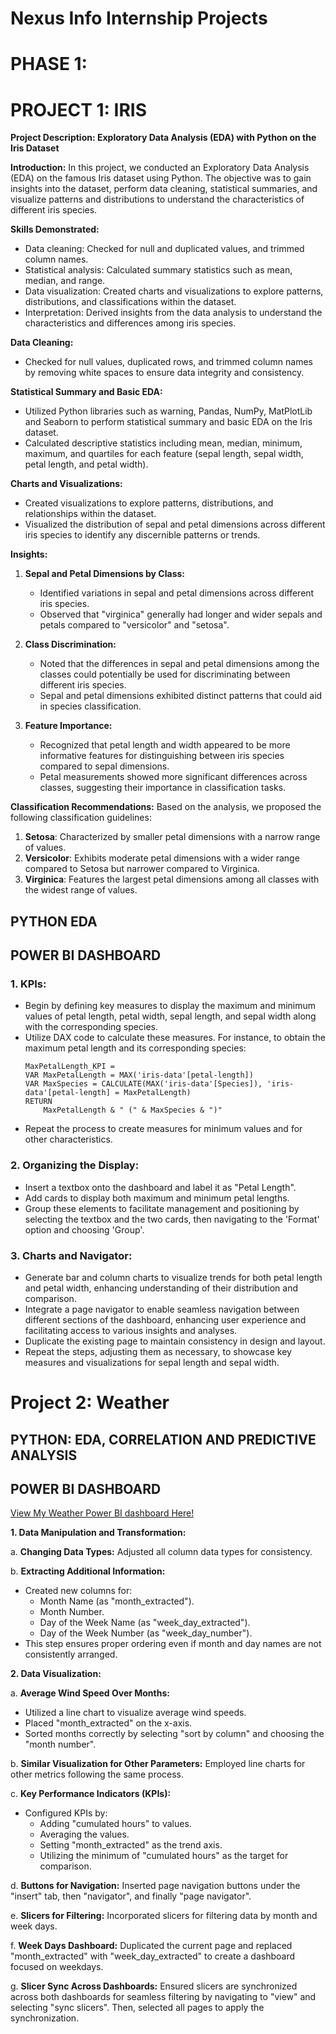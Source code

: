 # Nexus Info Internship Projects
# PHASE 1:

# PROJECT 1: IRIS

**Project Description: Exploratory Data Analysis (EDA) with Python on the Iris Dataset**

**Introduction:**
In this project, we conducted an Exploratory Data Analysis (EDA) on the famous Iris dataset using Python. The objective was to gain insights into the dataset, perform data cleaning, statistical summaries, and visualize patterns and distributions to understand the characteristics of different iris species.

**Skills Demonstrated:**
- Data cleaning: Checked for null and duplicated values, and trimmed column names.
- Statistical analysis: Calculated summary statistics such as mean, median, and range.
- Data visualization: Created charts and visualizations to explore patterns, distributions, and classifications within the dataset.
- Interpretation: Derived insights from the data analysis to understand the characteristics and differences among iris species.

**Data Cleaning:**
- Checked for null values, duplicated rows, and trimmed column names by removing white spaces to ensure data integrity and consistency.

**Statistical Summary and Basic EDA:**
- Utilized Python libraries such as warning, Pandas, NumPy, MatPlotLib and Seaborn to perform statistical summary and basic EDA on the Iris dataset.
- Calculated descriptive statistics including mean, median, minimum, maximum, and quartiles for each feature (sepal length, sepal width, petal length, and petal width).

**Charts and Visualizations:**
- Created visualizations to explore patterns, distributions, and relationships within the dataset.
- Visualized the distribution of sepal and petal dimensions across different iris species to identify any discernible patterns or trends.

**Insights:**
1. **Sepal and Petal Dimensions by Class:**
   - Identified variations in sepal and petal dimensions across different iris species.
   - Observed that "virginica" generally had longer and wider sepals and petals compared to "versicolor" and "setosa".

2. **Class Discrimination:**
   - Noted that the differences in sepal and petal dimensions among the classes could potentially be used for discriminating between different iris species.
   - Sepal and petal dimensions exhibited distinct patterns that could aid in species classification.

3. **Feature Importance:**
   - Recognized that petal length and width appeared to be more informative features for distinguishing between iris species compared to sepal dimensions.
   - Petal measurements showed more significant differences across classes, suggesting their importance in classification tasks.

**Classification Recommendations:**
Based on the analysis, we proposed the following classification guidelines:
1. **Setosa**: Characterized by smaller petal dimensions with a narrow range of values.
2. **Versicolor**: Exhibits moderate petal dimensions with a wider range compared to Setosa but narrower compared to Virginica.
3. **Virginica**: Features the largest petal dimensions among all classes with the widest range of values.


## PYTHON EDA

## POWER BI DASHBOARD

### 1. KPIs:
- Begin by defining key measures to display the maximum and minimum values of petal length, petal width, sepal length, and sepal width along with the corresponding species.
- Utilize DAX code to calculate these measures. For instance, to obtain the maximum petal length and its corresponding species:
    ```DAX
    MaxPetalLength_KPI = 
    VAR MaxPetalLength = MAX('iris-data'[petal-length])
    VAR MaxSpecies = CALCULATE(MAX('iris-data'[Species]), 'iris-data'[petal-length] = MaxPetalLength)
    RETURN
        MaxPetalLength & " (" & MaxSpecies & ")"
    ```
- Repeat the process to create measures for minimum values and for other characteristics.

### 2. Organizing the Display:
- Insert a textbox onto the dashboard and label it as "Petal Length".
- Add cards to display both maximum and minimum petal lengths.
- Group these elements to facilitate management and positioning by selecting the textbox and the two cards, then navigating to the 'Format' option and choosing 'Group'.

### 3. Charts and Navigator:
- Generate bar and column charts to visualize trends for both petal length and petal width, enhancing understanding of their distribution and comparison.
- Integrate a page navigator to enable seamless navigation between different sections of the dashboard, enhancing user experience and facilitating access to various insights and analyses.
- Duplicate the existing page to maintain consistency in design and layout.
- Repeat the steps, adjusting them as necessary, to showcase key measures and visualizations for sepal length and sepal width.

# Project 2: Weather

## PYTHON: EDA, CORRELATION AND PREDICTIVE ANALYSIS

## POWER BI DASHBOARD

[View My Weather Power BI dashboard Here!](https://app.powerbi.com/groups/me/reports/9b497d1e-935a-4c07-8dd3-983a190899e1/ReportSectionef39925040db42878834?ctid=e14e73eb-5251-4388-8d67-8f9f2e2d5a46&experience=power-bi)

**1. Data Manipulation and Transformation:**

a. **Changing Data Types:** Adjusted all column data types for consistency.

b. **Extracting Additional Information:**
   - Created new columns for:
     - Month Name (as "month_extracted").
     - Month Number.
     - Day of the Week Name (as "week_day_extracted").
     - Day of the Week Number (as "week_day_number").
   - This step ensures proper ordering even if month and day names are not consistently arranged.

**2. Data Visualization:**

a. **Average Wind Speed Over Months:**
   - Utilized a line chart to visualize average wind speeds.
   - Placed "month_extracted" on the x-axis.
   - Sorted months correctly by selecting "sort by column" and choosing the "month number".

b. **Similar Visualization for Other Parameters:** Employed line charts for other metrics following the same process.

c. **Key Performance Indicators (KPIs):**
   - Configured KPIs by:
     - Adding "cumulated hours" to values.
     - Averaging the values.
     - Setting "month_extracted" as the trend axis.
     - Utilizing the minimum of "cumulated hours" as the target for comparison.

d. **Buttons for Navigation:** Inserted page navigation buttons under the "insert" tab, then "navigator", and finally "page navigator".

e. **Slicers for Filtering:** Incorporated slicers for filtering data by month and week days.

f. **Week Days Dashboard:** Duplicated the current page and replaced "month_extracted" with "week_day_extracted" to create a dashboard focused on weekdays.

g. **Slicer Sync Across Dashboards:** Ensured slicers are synchronized across both dashboards for seamless filtering by navigating to "view" and selecting "sync slicers". Then, selected all pages to apply the synchronization.
